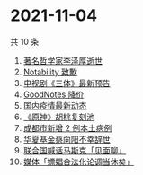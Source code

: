 # 2021-11-04

共 10 条

<!-- BEGIN ZHIHUSEARCH -->
<!-- 最后更新时间 Thu Nov 04 2021 00:17:14 GMT+0800 (China Standard Time) -->
1. [著名哲学家李泽厚逝世](https://www.zhihu.com/search?q=李泽厚)
1. [Notability 致歉](https://www.zhihu.com/search?q=Notability)
1. [电视剧《三体》最新预告](https://www.zhihu.com/search?q=三体电视剧)
1. [GoodNotes 降价](https://www.zhihu.com/search?q=goodnotes)
1. [国内疫情最新动态](https://www.zhihu.com/search?q=国内疫情)
1. [《原神》胡桃复刻池](https://www.zhihu.com/search?q=原神)
1. [成都市新增 2 例本土病例](https://www.zhihu.com/search?q=成都疫情)
1. [华夏基金蔡向阳不幸辞世](https://www.zhihu.com/search?q=蔡向阳)
1. [联合国喊话马斯克「见面聊」](https://www.zhihu.com/search?q=马斯克)
1. [媒体「嫖娼合法化论调当休矣」](https://www.zhihu.com/search?q=嫖娼合法化)
<!-- END ZHIHUSEARCH -->
